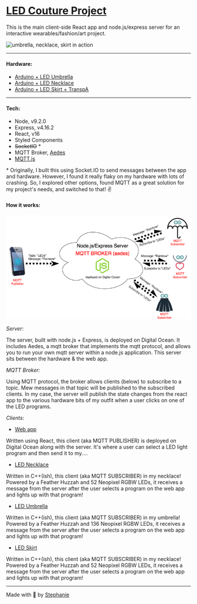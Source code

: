 # [LED Couture Project](https://flashylights.nl)

This is the main client-side React app and node.js/express server for an interactive wearables/fashion/art project.

![umbrella, necklace, skirt in action](public/led-couture-outfit.gif)

---

#### Hardware:

* [Arduino + LED Umbrella](https://github.com/traumverloren/led-umbrella)
* [Arduino + LED Necklace](https://github.com/traumverloren/led-necklace)
* [Arduino + LED Skirt + TranspA](https://github.com/traumverloren/led-skirt)

---

#### Tech:

* Node, v9.2.0
* Express, v4.16.2
* React, v16
* Styled Components
* ~~SocketIO~~ \*
* MQTT Broker, [Aedes](https://github.com/mcollina/aedes)
* [MQTT.js](https://github.com/mqttjs/MQTT.js)

\* Originally, I built this using Socket.IO to send messages between the app and hardware. However, I found it really flaky on my hardware with lots of crashing. So, I explored other options, found MQTT as a great solution for my project's needs, and switched to that! ✌️

#### How it works:

![diagram showing how the app communicates](/public/led-couture-schema.png)

_Server:_

The server, built with node.js + Express, is deployed on Digital Ocean. It includes Aedes, a mqtt broker that implements the mqtt protocol, and allows you to run your own mqtt server within a node.js application. This server sits between the hardware & the web app.

_MQTT Broker:_

Using MQTT protocol, the broker allows clients (below) to subscribe to a topic. Mew messages in that topic will be published to the subscribed clients. In my case, the server will publish the state changes from the react app to the various hardware bits of my outfit when a user clicks on one of the LED programs.

_Clients:_

* [Web app](https://flashylights.nl)

Written using React, this client (aka MQTT PUBLISHER) is deployed on Digital Ocean along with the server. It's where a user can select a LED light program and then send it to my....

* [LED Necklace](https://github.com/traumverloren/led-necklace)

Written in C++(ish), this client (aka MQTT SUBSCRIBER) in my necklace! Powered by a Feather Huzzah and
52 Neopixel RGBW LEDs, it receives a message from the server after the
user selects a program on the web app and lights up with that program!

* [LED Umbrella](https://github.com/traumverloren/led-umbrella)

Written in C++(ish), this client (aka MQTT SUBSCRIBER) in my umbrella! Powered by a Feather Huzzah and
136 Neopixel RGBW LEDs, it receives a message from the server after the
user selects a program on the web app and lights up with that program!

* [LED Skirt](https://github.com/traumverloren/led-skirt)

Written in C++(ish), this client (aka MQTT SUBSCRIBER) in my necklace! Powered by a Feather Huzzah and
52 Neopixel RGBW LEDs, it receives a message from the server after the
user selects a program on the web app and lights up with that program!

---

Made with 💟 by [Stephanie](https://stephanie.lol)
